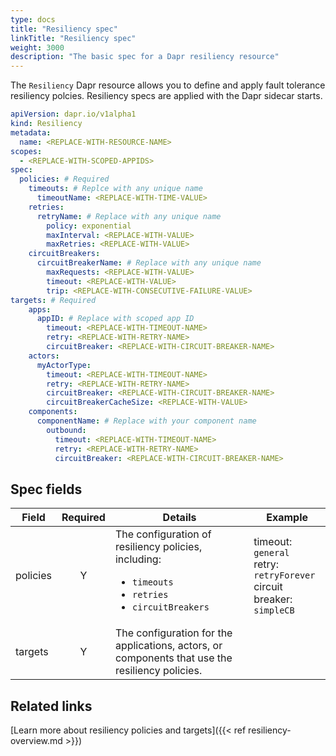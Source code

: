 ```yaml
---
type: docs
title: "Resiliency spec"
linkTitle: "Resiliency spec"
weight: 3000
description: "The basic spec for a Dapr resiliency resource"
---
```


The `Resiliency` Dapr resource allows you to define and apply fault tolerance resiliency polcies. Resiliency specs are applied with the Dapr sidecar starts. 

```yml
apiVersion: dapr.io/v1alpha1
kind: Resiliency
metadata:
  name: <REPLACE-WITH-RESOURCE-NAME>
scopes:
  - <REPLACE-WITH-SCOPED-APPIDS>
spec:
  policies: # Required
    timeouts: # Replce with any unique name
      timeoutName: <REPLACE-WITH-TIME-VALUE>
    retries:
      retryName: # Replace with any unique name
        policy: exponential
        maxInterval: <REPLACE-WITH-VALUE>
        maxRetries: <REPLACE-WITH-VALUE>
    circuitBreakers:
      circuitBreakerName: # Replace with any unique name
        maxRequests: <REPLACE-WITH-VALUE>
        timeout: <REPLACE-WITH-VALUE> 
        trip: <REPLACE-WITH-CONSECUTIVE-FAILURE-VALUE>
targets: # Required
    apps:
      appID: # Replace with scoped app ID
        timeout: <REPLACE-WITH-TIMEOUT-NAME>
        retry: <REPLACE-WITH-RETRY-NAME>
        circuitBreaker: <REPLACE-WITH-CIRCUIT-BREAKER-NAME>
    actors:
      myActorType: 
        timeout: <REPLACE-WITH-TIMEOUT-NAME>
        retry: <REPLACE-WITH-RETRY-NAME>
        circuitBreaker: <REPLACE-WITH-CIRCUIT-BREAKER-NAME>
        circuitBreakerCacheSize: <REPLACE-WITH-VALUE>
    components:
      componentName: # Replace with your component name
        outbound:
          timeout: <REPLACE-WITH-TIMEOUT-NAME>
          retry: <REPLACE-WITH-RETRY-NAME>
          circuitBreaker: <REPLACE-WITH-CIRCUIT-BREAKER-NAME>
```

## Spec fields

| Field              | Required | Details | Example |
|--------------------|:--------:|---------|---------|
| policies | Y | The configuration of resiliency policies, including: <br><ul><li>`timeouts`</li><li>`retries`</li><li>`circuitBreakers`</li></ul> | timeout: `general`<br>retry: `retryForever`<br>circuit breaker: `simpleCB` |
| targets | Y | The configuration for the applications, actors, or components that use the resiliency policies. |  |

## Related links
[Learn more about resiliency policies and targets]({{< ref resiliency-overview.md >}})